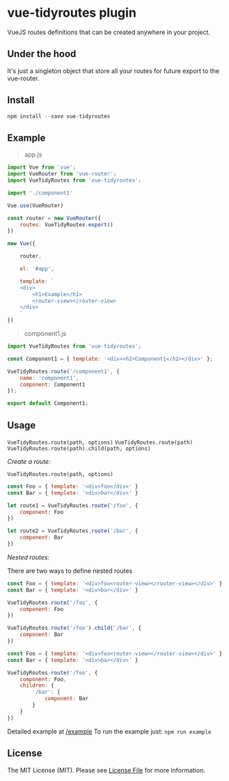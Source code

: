 # vue-tidyroutes plugin
VueJS routes definitions that can be created anywhere in your project.

## Under the hood
It's just a singleton object that store all your routes for future export to the vue-router.

## Install
```js
npm install --save vue-tidyroutes
```

## Example
> app.js
```js
import Vue from 'vue';
import VueRouter from 'vue-router';
import VueTidyRoutes from 'vue-tidyroutes';

import './component1'

Vue.use(VueRouter)

const router = new VueRouter({
    routes: VueTidyRoutes.export()
})

new Vue({

    router,

    el: '#app',

    template: `
    <div>
        <h1>Example</h1>
        <router-view></router-view>
    </div>
    `
})

```

> component1.js
```js
import VueTidyRoutes from 'vue-tidyroutes';

const Component1 = { template: '<div><h2>Component1</h2></div>' };

VueTidyRoutes.route('/component1', {
    name: 'component1',
    component: Component1
});

export default Component1;
```

## Usage

`VueTidyRoutes.route(path, options)`
`VueTidyRoutes.route(path)`
`VueTidyRoutes.route(path).child(path, options)`

*Create a route:*

`VueTidyRoutes.route(path, options)`

```js
const Foo = { template: '<div>foo</div>' }
const Bar = { template: '<div>bar</div>' }

let route1 = VueTidyRoutes.route('/foo', {
    component: Foo
})

let route2 = VueTidyRoutes.route('/bar', {
    component: Bar
})
```

*Nested routes:*

There are two ways to define nested routes

```js
const Foo = { template: '<div>foo<router-view></router-view></div>' }
const Bar = { template: '<div>bar</div>' }

VueTidyRoutes.route('/foo', {
    component: Foo
})

VueTidyRoutes.route('/foo').child('/bar', {
    component: Bar
})
```

```js
const Foo = { template: '<div>foo<router-view></router-view></div>' }
const Bar = { template: '<div>bar</div>' }

VueTidyRoutes.route('/foo', {
    component: Foo,
    children: {
        '/bar': {
            component: Bar
        }
    }
})
```

Detailed example at [/example](https://github.com/edgarnadal/vue-tidyroutes/tree/master/example)
To run the example just: `npm run example`

## License

The MIT License (MIT). Please see [License File](LICENSE) for more information.

